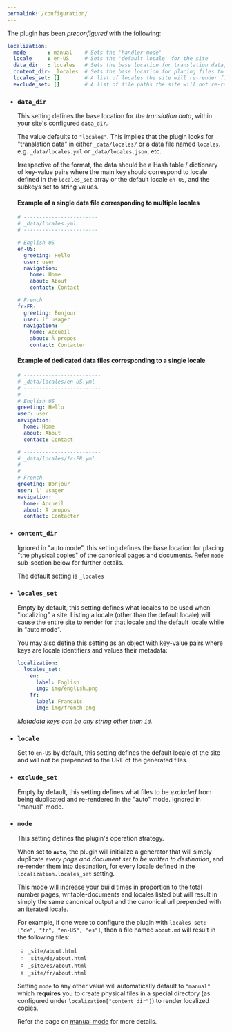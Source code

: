 ```yaml
---
permalink: /configuration/
---
```


The plugin has been *preconfigured* with the following:

```yaml
localization:
  mode       : manual    # Sets the 'handler mode'
  locale     : en-US     # Sets the 'default locale' for the site
  data_dir   : locales   # Sets the base location for translation data, within your site's `data_dir`.
  content_dir: _locales  # Sets the base location for placing files to be re-rendered. Ignored in auto mode.
  locales_set: []        # A list of locales the site will re-render files into
  exclude_set: []        # A list of file paths the site will not re-render in "auto" mode.
```

* ### `data_dir`

  This setting defines the base location for *the translation data*, within your site's configured `data_dir`.

  The value defaults to `"locales"`. This implies that the plugin looks for "translation data" in either `_data/locales/` or a
  data file named `locales`. e.g. `_data/locales.yml` or `_data/locales.json`, etc.

  Irrespective of the format, the data should be a Hash table / dictionary of key-value pairs where the main key should
  correspond to locale defined in the `locales_set` array or the default locale `en-US`, and the subkeys set to string
  values.

  #### Example of a single data file corresponding to multiple locales

  ```yaml
  # ------------------------
  # _data/locales.yml
  # ------------------------

  # English US
  en-US:
    greeting: Hello
    user: user
    navigation:
      home: Home
      about: About
      contact: Contact

  # French
  fr-FR:
    greeting: Bonjour
    user: l' usager
    navigation:
      home: Accueil
      about: À propos
      contact: Contacter
  ```

  #### Example of dedicated data files corresponding to a single locale

  ```yaml
  # -------------------------
  # _data/locales/en-US.yml
  # -------------------------
  #
  # English US
  greeting: Hello
  user: user
  navigation:
    home: Home
    about: About
    contact: Contact
  ```

  ```yaml
  # -------------------------
  # _data/locales/fr-FR.yml
  # -------------------------
  #
  # French
  greeting: Bonjour
  user: l' usager
  navigation:
    home: Accueil
    about: À propos
    contact: Contacter
  ```

* ### `content_dir`

  Ignored in "auto mode", this setting defines the base location for placing "the physical copies" of the canonical pages and
  documents. Refer `mode` sub-section below for further details.

  The default setting is `_locales`

* ### `locales_set`

  Empty by default, this setting defines what locales to be used when "localizing" a site. Listing a locale (other than the
  default locale) will cause the entire site to render for that locale and the default locale while in "auto mode".

  You may also define this setting as an object with key-value pairs where keys are locale identifiers and values their metadata:

  ```yaml
  localization:
    locales_set:
      en:
        label: English
        img: img/english.png
      fr:
        label: Français
        img: img/french.png
  ```
  *Metadata keys can be any string other than `id`.*

* ### `locale`

  Set to `en-US` by default, this setting defines the default locale of the site and will not be prepended to the URL of the
  generated files.

* ### `exclude_set`

  Empty by default, this setting defines what files to be *excluded* from being duplicated and re-rendered in the "auto" mode.
  Ignored in "manual" mode.

* ### `mode`

  This setting defines the plugin's operation strategy.

  When set to **`auto`**, the plugin will initialize a generator that will simply duplicate *every page and document set to be
  written to destination*, and re-render them into destination, for every locale defined in the `localization.locales_set`
  setting.

  This mode will increase your build times in proportion to the total number pages, writable-documents and locales listed but
  will result in simply the same canonical output and the canonical url prepended with an iterated locale.

  For example, if one were to configure the plugin with `locales_set: ["de", "fr", "en-US", "es"]`, then a file named `about.md`
  will result in the following files:
    * `_site/about.html`
    * `_site/de/about.html`
    * `_site/es/about.html`
    * `_site/fr/about.html`

  Setting `mode` to any other value will automatically default to `"manual"` which **requires** you to create physical files in a
  special directory (as configured under `localization["content_dir"]`) to render localized copies.

  Refer the page on [manual mode](../modes/manual/) for more details.
